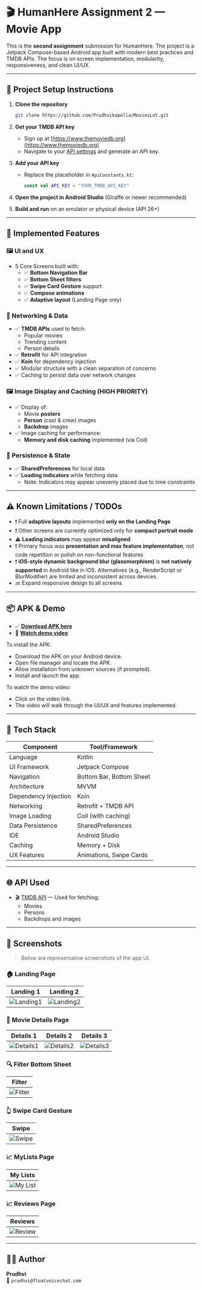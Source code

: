 # 🎬 HumanHere Assignment 2 — Movie App

This is the **second assignment** submission for HumanHere. The project is a Jetpack Compose-based Android app built with modern best practices and TMDB APIs. The focus is on screen implementation, modularity, responsiveness, and clean UI/UX.

---

## 📁 Project Setup Instructions

1. **Clone the repository**
   ```bash
   git clone https://github.com/Prudhvikopella/MoviesLot.git
   ```

2. **Get your TMDB API key**
   - Sign up at [https://www.themoviedb.org](https://www.themoviedb.org)
   - Navigate to your [API settings](https://www.themoviedb.org/settings/api) and generate an API key.

3. **Add your API key**
   - Replace the placeholder in `ApiConstants.kt`:
     ```kotlin
     const val API_KEY = "YOUR_TMDB_API_KEY"
     ```

4. **Open the project in Android Studio** (Giraffe or newer recommended)

5. **Build and run** on an emulator or physical device (API 26+)

---

## 🚀 Implemented Features

### 🖼️ UI and UX

- 5 Core Screens built with:
  - ✅ **Bottom Navigation Bar**
  - ✅ **Bottom Sheet filters**
  - ✅ **Swipe Card Gesture** support
  - ✅ **Compose animations**
  - ✅ **Adaptive layout** (Landing Page only)

### 🔁 Networking & Data

- ✅ **TMDB APIs** used to fetch:
  - Popular movies
  - Trending content
  - Person details
- ✅ **Retrofit** for API integration
- ✅ **Koin** for dependency injection
- ✅ Modular structure with a clean separation of concerns
- ✅ Caching to persist data over network changes

### 🖼️ Image Display and Caching (HIGH PRIORITY)

- ✅ Display of:
  - Movie **posters**
  - **Person** (cast & crew) images
  - **Backdrop** images
- ✅ Image caching for performance:
  - **Memory and disk caching** implemented (via Coil)

### 💾 Persistence & State

- ✅ **SharedPreferences** for local data
- ✅ **Loading indicators** while fetching data
  - Note: Indicators may appear unevenly placed due to time constraints

---

## ⚠️ Known Limitations / TODOs

- ❗ Full **adaptive layouts** implemented **only on the Landing Page**
- ❗ Other screens are currently optimized only for **compact portrait mode**
- ⚠️ **Loading indicators** may appear **misaligned**
- ❗ Primary focus was **presentation and max feature implementation**, not code repetition or polish on non-functional features
- ❗ **iOS-style dynamic background blur (glassmorphism)** is **not natively supported** in Android like in iOS. Alternatives (e.g., RenderScript or BlurModifier) are limited and inconsistent across devices.
- 🔜 Expand responsive design to all screens

---

## 📦 APK & Demo

- ✅ [**Download APK here**](https://github.com/Prudhvikopella/MoviesLot/blob/master/movieslot.apk) 
- 🎥 [**Watch demo video**](https://drive.google.com/file/d/1YNRcG_v6pzwD4tmslsYHtZOJRSGXmr63/view?usp=sharing) 

To install the APK:
- Download the APK on your Android device.
- Open file manager and locate the APK.
- Allow installation from unknown sources (if prompted).
- Install and launch the app.

To watch the demo video:
- Click on the video link.
- The video will walk through the UI/UX and features implemented.

---

## 📂 Tech Stack

| Component              | Tool/Framework           |
|------------------------|--------------------------|
| Language               | Kotlin                   |
| UI Framework           | Jetpack Compose          |
| Navigation             | Bottom Bar, Bottom Sheet |
| Architecture           | MVVM                     |
| Dependency Injection   | Koin                     |
| Networking             | Retrofit + TMDB API      |
| Image Loading          | Coil (with caching)      |
| Data Persistence       | SharedPreferences        |
| IDE                    | Android Studio           |
| Caching                | Memory + Disk            |
| UX Features            | Animations, Swipe Cards  |

---

## 🌐 API Used

- 🎬 [TMDB API](https://developer.themoviedb.org/) — Used for fetching:
  - Movies
  - Persons
  - Backdrops and images

---

## 📸 Screenshots

> Below are representative screenshots of the app UI.

### 🏠 Landing Page

| Landing 1 | Landing 2 |
|-----------|-----------|
| ![Landing1](https://github.com/Prudhvikopella/MoviesLot/blob/master/landing_page_1.png) | ![Landing2](https://github.com/Prudhvikopella/MoviesLot/blob/master/landing_page_2.png) |

### 📄 Movie Details Page

| Details 1 | Details 2 | Details 3 |
|-----------|-----------|-----------|
| ![Details1](https://github.com/Prudhvikopella/MoviesLot/blob/master/movie_detail_1.png) | ![Details2](https://github.com/Prudhvikopella/MoviesLot/blob/master/movie_detail_2.png) | ![Details3](https://github.com/Prudhvikopella/MoviesLot/blob/master/movie_detail_3.png) |

### 🔍 Filter Bottom Sheet

| Filter |
|--------|
| ![Filter](https://github.com/Prudhvikopella/MoviesLot/blob/master/filter_menu.png) |

### 👆 Swipe Card Gesture

| Swipe |
|-------|
| ![Swipe](https://github.com/Prudhvikopella/MoviesLot/blob/master/swipegesture.png) |

### 📈 MyLists Page

| My Lists |
|----------|
| ![My List](https://github.com/Prudhvikopella/MoviesLot/blob/master/mylist.png) |

### 📈 Reviews Page

| Reviews |
|----------|
| ![Review](https://github.com/Prudhvikopella/MoviesLot/blob/master/reviews.png) |

---

## 👨‍💻 Author

**Prudhvi**  
📧 `prudhvi@floatvoicechat.com`
